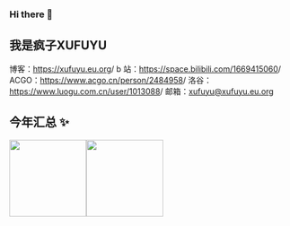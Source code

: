 ### Hi there 👋

<!--
**xufuyu/xufuyu** is a ✨ _special_ ✨ repository because its `README.md` (this file) appears on your GitHub profile.

Here are some ideas to get you started:

- 🔭 I’m currently working on ...
- 🌱 I’m currently learning ...
- 👯 I’m looking to collaborate on ...
- 🤔 I’m looking for help with ...
- 💬 Ask me about ...
- 📫 How to reach me: ...
- 😄 Pronouns: ...
- ⚡ Fun fact: ...
-->
## 我是疯子XUFUYU
博客：<a herf="https://xufuyu.eu.org">https://xufuyu.eu.org</a>/
b 站：<a herf="https://space.bilibili.com/1669415060">https://space.bilibili.com/1669415060</a>/
ACGO：<a herf="https://www.acgo.cn/person/2484958">https://www.acgo.cn/person/2484958</a>/
洛谷：<a herf="https://www.luogu.com.cn/user/1013088">https://www.luogu.com.cn/user/1013088</a>/
邮箱：<a herf="mailto:xufuyu@xufuyu.eu.org">xufuyu@xufuyu.eu.org</a>

## 今年汇总 ✨

<img align="" height="137px" src="https://github-readme-stats.vercel.app/api?username=xufuyu&hide_title=true&hide_border=true&show_icons=true&include_all_commits=true&line_height=21&bg_color=0,EC6C6C,FFD479,FFFC79,73FA79&theme=graywhite&locale=cn" /><img align="" height="137px" src="https://github-readme-stats.vercel.app/api/top-langs/?username=xufuyu&hide_title=true&hide_border=true&layout=compact&bg_color=0,73FA79,73FDFF,D783FF&theme=graywhite&locale=cn" />

